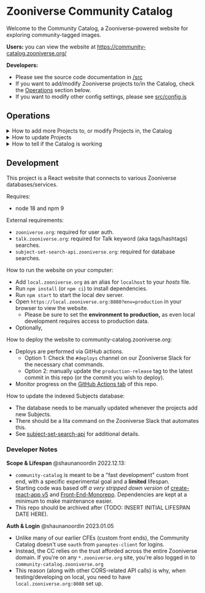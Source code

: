 # Zooniverse Community Catalog

Welcome to the Community Catalog, a Zooniverse-powered website for exploring community-tagged images.

**Users:** you can view the website at https://community-catalog.zooniverse.org/

**Developers:**
- Please see the source code documentation in [/src](src/README.md)
- If you want to add/modify Zooniverse projects to/in the Catalog, check the [Operations](#operations) section below.
- If you want to modify other config settings, please see [src/config.js](src/config.js)

## Operations

<details>
<summary>How to add more Projects to, or modify Projects in, the Catalog</summary>

1. Make changes to the Projects config list, i.e. [src/projects.json](src/projects.json) 
2. Make equivalent changes in the Projects config list of [subject-set-search-api](https://github.com/zooniverse/subject-set-search-api/blob/main/src/projects.js)
</details>

<details>
<summary>How to update Projects</summary>

This is usually _only_ required when a project owner adds new Subjects to a project. Note that if the database's (i.e. Subject Set Search API's) [code](https://github.com/zooniverse/subject-set-search-api) was recently _deployed,_ then by definition the database has already been updated.

1. On Slack, ask Lita to rebuild the database
2. The command is usually something like `lita rebuild subject set search API`

If that fails (e.g. Lita is down), then just trigger a deploy for the [Subject Set Search API](https://github.com/zooniverse/subject-set-search-api)
</details>

<details>
<summary>How to tell if the Catalog is working</summary>

You want to use the Community Catalog Stable Test Project (CCSTP) to test basic functionality.

Community Catalog Stable Test Project:
- A Zooniverse project set up so the Community Catalog has a baseline of data/content to pull from, to demonstrate functionality.
- We've learnt from previous experience that, if our apps/features _only_ target their intended launch project, then we can never figure out if those apps/features are still working when the project gets retired/modified/etc. 
- The CCSTP has 10 Subjects with simple metadata (matching the intended launch project) and several Subjects have hashtags on their Talk discussions. [(example)](https://www.zooniverse.org/projects/darkeshard/community-catalog/talk/subjects/87892462)
- [Zooniverse URL](https://www.zooniverse.org/projects/darkeshard/community-catalog)
- [Community Catalog URL](https://community-catalog.zooniverse.org/projects/darkeshard/community-catalog)

Testing Steps:

- Open the landing page, e.g. https://community-catalog.zooniverse.org/ or https://local.zooniverse.org:8080/?env=production
  - Note that the `?env=production` is essential for local development
  - You should see at least one project listed on the page.
  - The CCTP _shouldn't_ be listed, as 
- Open the Community Catalog Test Project

FYI, the Community Catalog's _intended launch project_ is "How Did We Get Here?", and it served as the template for initial development.
- [Zooniverse URL](https://www.zooniverse.org/projects/communitiesandcrowds/how-did-we-get-here)
- [Community Catalog URL](https://community-catalog.zooniverse.org/projects/communitiesandcrowds/how-did-we-get-here)

</details>

## Development

This project is a React website that connects to various Zooniverse databases/services.

Requires:
- node 18 and npm 9

External requirements:
- `zooniverse.org`: required for user auth.
- `talk.zooniverse.org`: required for Talk keyword (aka tags/hashtags) searches.
- `subject-set-search-api.zooniverse.org`: required for database searches.

How to run the website on your computer:
- Add `local.zooniverse.org` as an alias for `localhost` to your _hosts_ file.
- Run `npm install` (or `npm ci`) to install dependencies.
- Run `npm start` to start the local dev server.
- Open `https://local.zooniverse.org:8080?env=production` in your browser to view the website.
  - Please be sure to set the **environment to production,** as even local development requires access to production data.
- Optionally, 

How to deploy the website to community-catalog.zooniverse.org:
- Deploys are performed via GitHub actions.
  - Option 1: Check the `#deploys` channel on our Zooniverse Slack for the
    necessary chat commands.
  - Option 2: manually update the `production-release` tag to the latest commit
    in this repo (or the commit you wish to deploy).
- Monitor progress on the [GitHub Actions tab](https://github.com/zooniverse/community-catalog/actions)
  of this repo.

How to update the indexed Subjects database:
- The database needs to be manually updated whenever the projects add new Subjects.
- There should be a lita command on the Zooniverse Slack that automates this.
- See [subject-set-search-api](https://github.com/zooniverse/subject-set-search-api) for additional details.

### Developer Notes

**Scope & Lifespan**
@shaunanoordin 2022.12.13:
- `community-catalog` is meant to be a "fast development" custom front end, with
  a specific experimental goal and a **limited** lifespan.
- Starting code was based off _a very stripped down version_ of
  [create-react-app v5](https://github.com/facebook/create-react-app) and
  [Front-End-Monorepo](https://github.com/zooniverse/front-end-monorepo).
  Dependencies are kept at a minimum to make maintenance easier.
- This repo should be archived after (TODO: INSERT INITIAL LIFESPAN DATE HERE).

**Auth & Login**
@shaunanoordin 2023.01.05
- Unlike many of our earlier CFEs (custom front ends), the Community Catalog
  doesn't use `oauth` from `panoptes-client` for logins.
- Instead, the CC relies on the trust afforded across the entire Zooniverse
  domain. If you're on any `*.zooniverse.org` site, you're also logged in to
  `community-catalog.zooniverse.org`
- This reason (along with other CORS-related API calls) is why, when
  testing/developing on local, you need to have `local.zooniverse.org:8080`
  set up.
